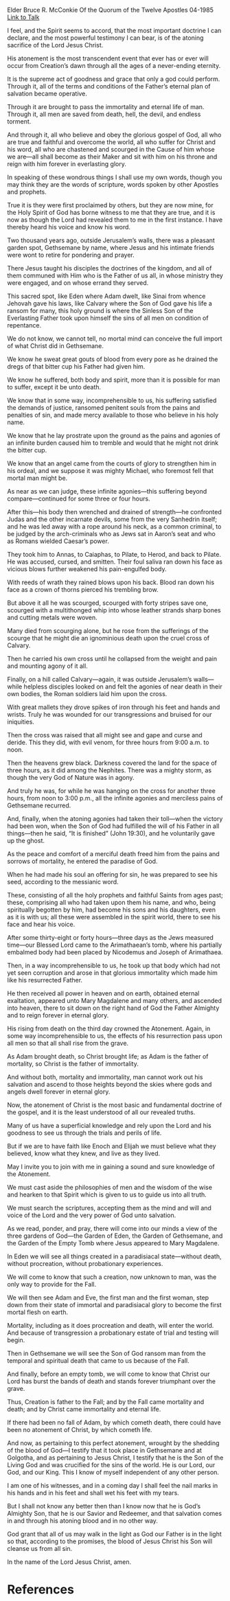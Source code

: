 Elder Bruce R. McConkie
Of the Quorum of the Twelve Apostles
04-1985
[Link to Talk](https://www.churchofjesuschrist.org/study/general-conference/1985/04/the-purifying-power-of-gethsemane?lang=eng)

I feel, and the Spirit seems to accord, that the most important doctrine I can declare, and the most powerful testimony I can bear, is of the atoning sacrifice of the Lord Jesus Christ.

His atonement is the most transcendent event that ever has or ever will occur from Creation’s dawn through all the ages of a never-ending eternity.

It is the supreme act of goodness and grace that only a god could perform. Through it, all of the terms and conditions of the Father’s eternal plan of salvation became operative.

Through it are brought to pass the immortality and eternal life of man. Through it, all men are saved from death, hell, the devil, and endless torment.

And through it, all who believe and obey the glorious gospel of God, all who are true and faithful and overcome the world, all who suffer for Christ and his word, all who are chastened and scourged in the Cause of him whose we are—all shall become as their Maker and sit with him on his throne and reign with him forever in everlasting glory.

In speaking of these wondrous things I shall use my own words, though you may think they are the words of scripture, words spoken by other Apostles and prophets.

True it is they were first proclaimed by others, but they are now mine, for the Holy Spirit of God has borne witness to me that they are true, and it is now as though the Lord had revealed them to me in the first instance. I have thereby heard his voice and know his word.

Two thousand years ago, outside Jerusalem’s walls, there was a pleasant garden spot, Gethsemane by name, where Jesus and his intimate friends were wont to retire for pondering and prayer.

There Jesus taught his disciples the doctrines of the kingdom, and all of them communed with Him who is the Father of us all, in whose ministry they were engaged, and on whose errand they served.

This sacred spot, like Eden where Adam dwelt, like Sinai from whence Jehovah gave his laws, like Calvary where the Son of God gave his life a ransom for many, this holy ground is where the Sinless Son of the Everlasting Father took upon himself the sins of all men on condition of repentance.

We do not know, we cannot tell, no mortal mind can conceive the full import of what Christ did in Gethsemane.

We know he sweat great gouts of blood from every pore as he drained the dregs of that bitter cup his Father had given him.

We know he suffered, both body and spirit, more than it is possible for man to suffer, except it be unto death.

We know that in some way, incomprehensible to us, his suffering satisfied the demands of justice, ransomed penitent souls from the pains and penalties of sin, and made mercy available to those who believe in his holy name.

We know that he lay prostrate upon the ground as the pains and agonies of an infinite burden caused him to tremble and would that he might not drink the bitter cup.

We know that an angel came from the courts of glory to strengthen him in his ordeal, and we suppose it was mighty Michael, who foremost fell that mortal man might be.

As near as we can judge, these infinite agonies—this suffering beyond compare—continued for some three or four hours.

After this—his body then wrenched and drained of strength—he confronted Judas and the other incarnate devils, some from the very Sanhedrin itself; and he was led away with a rope around his neck, as a common criminal, to be judged by the arch-criminals who as Jews sat in Aaron’s seat and who as Romans wielded Caesar’s power.

They took him to Annas, to Caiaphas, to Pilate, to Herod, and back to Pilate. He was accused, cursed, and smitten. Their foul saliva ran down his face as vicious blows further weakened his pain-engulfed body.

With reeds of wrath they rained blows upon his back. Blood ran down his face as a crown of thorns pierced his trembling brow.

But above it all he was scourged, scourged with forty stripes save one, scourged with a multithonged whip into whose leather strands sharp bones and cutting metals were woven.

Many died from scourging alone, but he rose from the sufferings of the scourge that he might die an ignominious death upon the cruel cross of Calvary.

Then he carried his own cross until he collapsed from the weight and pain and mounting agony of it all.

Finally, on a hill called Calvary—again, it was outside Jerusalem’s walls—while helpless disciples looked on and felt the agonies of near death in their own bodies, the Roman soldiers laid him upon the cross.

With great mallets they drove spikes of iron through his feet and hands and wrists. Truly he was wounded for our transgressions and bruised for our iniquities.

Then the cross was raised that all might see and gape and curse and deride. This they did, with evil venom, for three hours from 9:00 a.m. to noon.

Then the heavens grew black. Darkness covered the land for the space of three hours, as it did among the Nephites. There was a mighty storm, as though the very God of Nature was in agony.

And truly he was, for while he was hanging on the cross for another three hours, from noon to 3:00 p.m., all the infinite agonies and merciless pains of Gethsemane recurred.

And, finally, when the atoning agonies had taken their toll—when the victory had been won, when the Son of God had fulfilled the will of his Father in all things—then he said, “It is finished” (John 19:30), and he voluntarily gave up the ghost.

As the peace and comfort of a merciful death freed him from the pains and sorrows of mortality, he entered the paradise of God.

When he had made his soul an offering for sin, he was prepared to see his seed, according to the messianic word.

These, consisting of all the holy prophets and faithful Saints from ages past; these, comprising all who had taken upon them his name, and who, being spiritually begotten by him, had become his sons and his daughters, even as it is with us; all these were assembled in the spirit world, there to see his face and hear his voice.

After some thirty-eight or forty hours—three days as the Jews measured time—our Blessed Lord came to the Arimathaean’s tomb, where his partially embalmed body had been placed by Nicodemus and Joseph of Arimathaea.

Then, in a way incomprehensible to us, he took up that body which had not yet seen corruption and arose in that glorious immortality which made him like his resurrected Father.

He then received all power in heaven and on earth, obtained eternal exaltation, appeared unto Mary Magdalene and many others, and ascended into heaven, there to sit down on the right hand of God the Father Almighty and to reign forever in eternal glory.

His rising from death on the third day crowned the Atonement. Again, in some way incomprehensible to us, the effects of his resurrection pass upon all men so that all shall rise from the grave.

As Adam brought death, so Christ brought life; as Adam is the father of mortality, so Christ is the father of immortality.

And without both, mortality and immortality, man cannot work out his salvation and ascend to those heights beyond the skies where gods and angels dwell forever in eternal glory.

Now, the atonement of Christ is the most basic and fundamental doctrine of the gospel, and it is the least understood of all our revealed truths.

Many of us have a superficial knowledge and rely upon the Lord and his goodness to see us through the trials and perils of life.

But if we are to have faith like Enoch and Elijah we must believe what they believed, know what they knew, and live as they lived.

May I invite you to join with me in gaining a sound and sure knowledge of the Atonement.

We must cast aside the philosophies of men and the wisdom of the wise and hearken to that Spirit which is given to us to guide us into all truth.

We must search the scriptures, accepting them as the mind and will and voice of the Lord and the very power of God unto salvation.

As we read, ponder, and pray, there will come into our minds a view of the three gardens of God—the Garden of Eden, the Garden of Gethsemane, and the Garden of the Empty Tomb where Jesus appeared to Mary Magdalene.



In Eden we will see all things created in a paradisiacal state—without death, without procreation, without probationary experiences.

We will come to know that such a creation, now unknown to man, was the only way to provide for the Fall.

We will then see Adam and Eve, the first man and the first woman, step down from their state of immortal and paradisiacal glory to become the first mortal flesh on earth.

Mortality, including as it does procreation and death, will enter the world. And because of transgression a probationary estate of trial and testing will begin.

Then in Gethsemane we will see the Son of God ransom man from the temporal and spiritual death that came to us because of the Fall.

And finally, before an empty tomb, we will come to know that Christ our Lord has burst the bands of death and stands forever triumphant over the grave.

Thus, Creation is father to the Fall; and by the Fall came mortality and death; and by Christ came immortality and eternal life.

If there had been no fall of Adam, by which cometh death, there could have been no atonement of Christ, by which cometh life.

And now, as pertaining to this perfect atonement, wrought by the shedding of the blood of God—I testify that it took place in Gethsemane and at Golgotha, and as pertaining to Jesus Christ, I testify that he is the Son of the Living God and was crucified for the sins of the world. He is our Lord, our God, and our King. This I know of myself independent of any other person.

I am one of his witnesses, and in a coming day I shall feel the nail marks in his hands and in his feet and shall wet his feet with my tears.

But I shall not know any better then than I know now that he is God’s Almighty Son, that he is our Savior and Redeemer, and that salvation comes in and through his atoning blood and in no other way.

God grant that all of us may walk in the light as God our Father is in the light so that, according to the promises, the blood of Jesus Christ his Son will cleanse us from all sin.

In the name of the Lord Jesus Christ, amen.

# References
